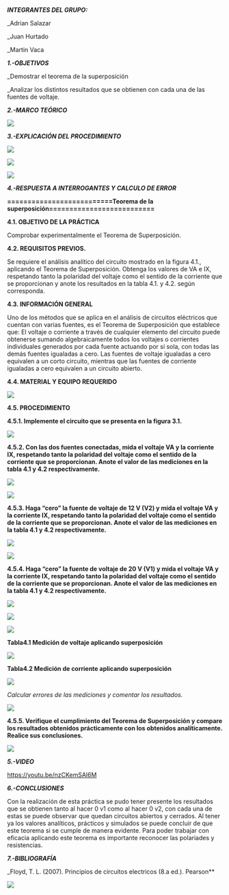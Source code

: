 ***INTEGRANTES DEL GRUPO:***

_Adrian Salazar

_Juan Hurtado

_Martin Vaca

***1.-OBJETIVOS***

_Demostrar el teorema de la superposición 

_Analizar los distintos resultados que se obtienen con cada una de las fuentes de voltaje.

***2.-MARCO TEÓRICO***

![](https://github.com/smvaca2/Lab-4/blob/37fb70bf43e52d8522058e4cf2353aa6ac8e04a6/teoria.PNG)

***3.-EXPLICACIÓN DEL PROCEDIMIENTO***

![](https://github.com/smvaca2/Lab-4/blob/f1a33c6930057c56022c43d13ad05b727cf6326b/WhatsApp%20Image%202022-06-29%20at%207.18.51%20PM.jpeg)

![](https://github.com/smvaca2/Lab-4/blob/f1a33c6930057c56022c43d13ad05b727cf6326b/WhatsApp%20Image%202022-06-29%20at%207.19.10%20PM.jpeg)

![](https://github.com/smvaca2/Lab-4/blob/f1a33c6930057c56022c43d13ad05b727cf6326b/WhatsApp%20Image%202022-06-29%20at%207.19.25%20PM.jpeg)


***4.-RESPUESTA A INTERROGANTES Y CALCULO DE ERROR***

**==========================Teorema de la superposición==========================**

**4.1. OBJETIVO DE LA PRÁCTICA**

Comprobar experimentalmente el Teorema de Superposición.

**4.2. REQUISITOS PREVIOS.**

Se requiere el análisis analítico del circuito mostrado en la figura 4.1., aplicando el
Teorema de Superposición. Obtenga los valores de VA e IX, respetando tanto la polaridad
del voltaje como el sentido de la corriente que se proporcionan y anote los resultados en
la tabla 4.1. y 4.2. según corresponda.

**4.3. INFORMACIÓN GENERAL**

Uno de los métodos que se aplica en el análisis de circuitos eléctricos que cuentan
con varias fuentes, es el Teorema de Superposición que establece que:
El voltaje o corriente a través de cualquier elemento del circuito puede obtenerse
sumando algebraicamente todos los voltajes o corrientes individuales generados por
cada fuente actuando por sí sola, con todas las demás fuentes igualadas a cero.
Las fuentes de voltaje igualadas a cero equivalen a un corto circuito, mientras que
las fuentes de corriente igualadas a cero equivalen a un circuito abierto.

**4.4. MATERIAL Y EQUIPO REQUERIDO**

![](https://github.com/smvaca2/Lab-4/blob/b5d97faf66718199060ad6ff2e7007f1ee9ac7a0/materiales.PNG)

**4.5. PROCEDIMIENTO**

**4.5.1. Implemente el circuito que se presenta en la figura 3.1.**

![](https://github.com/smvaca2/Lab-4/blob/3d29164d646ebc2c4b97ebcf901911c44e60a5d3/circuito.PNG)

**4.5.2. Con las dos fuentes conectadas, mida el voltaje VA y la corriente IX, respetando
tanto la polaridad del voltaje como el sentido de la corriente que se proporcionan. Anote
el valor de las mediciones en la tabla 4.1 y 4.2 respectivamente.**

![](https://github.com/smvaca2/Lab-4/blob/b5d97faf66718199060ad6ff2e7007f1ee9ac7a0/WhatsApp%20Image%202022-06-29%20at%204.30.00%20PM.jpeg)

![](https://github.com/smvaca2/Lab-4/blob/cfa797be5b000bc1246ccad93aa7f8f10b13b603/WhatsApp%20Image%202022-06-29%20at%205.40.01%20PM.jpeg)

**4.5.3. Haga “cero” la fuente de voltaje de 12 V (V2) y mida el voltaje VA y la corriente
IX, respetando tanto la polaridad del voltaje como el sentido de la corriente que se
proporcionan. Anote el valor de las mediciones en la tabla 4.1 y 4.2 respectivamente.**

![](https://github.com/smvaca2/Lab-4/blob/b5d97faf66718199060ad6ff2e7007f1ee9ac7a0/WhatsApp%20Image%202022-06-29%20at%204.21.30%20PM.jpeg)

![](https://github.com/smvaca2/Lab-4/blob/cfa797be5b000bc1246ccad93aa7f8f10b13b603/WhatsApp%20Image%202022-06-29%20at%205.40.27%20PM.jpeg)

**4.5.4. Haga “cero” la fuente de voltaje de 20 V (V1) y mida el voltaje VA y la corriente
IX, respetando tanto la polaridad del voltaje como el sentido de la corriente que se
proporcionan. Anote el valor de las mediciones en la tabla 4.1 y 4.2 respectivamente.**

![](https://github.com/smvaca2/Lab-4/blob/b5d97faf66718199060ad6ff2e7007f1ee9ac7a0/WhatsApp%20Image%202022-06-29%20at%202.10.46%20PM.jpeg)

![](https://github.com/smvaca2/Lab-4/blob/b5d97faf66718199060ad6ff2e7007f1ee9ac7a0/WhatsApp%20Image%202022-06-29%20at%204.12.13%20PM.jpeg)

![](https://github.com/smvaca2/Lab-4/blob/cfa797be5b000bc1246ccad93aa7f8f10b13b603/WhatsApp%20Image%202022-06-29%20at%205.40.16%20PM.jpeg)

**Tabla4.1 Medición de voltaje aplicando superposición**

![](https://github.com/smvaca2/Lab-4/blob/f1a33c6930057c56022c43d13ad05b727cf6326b/WhatsApp%20Image%202022-06-29%20at%207.16.46%20PM.jpeg)

**Tabla4.2 Medición de corriente aplicando superposición**

![](https://github.com/smvaca2/Lab-4/blob/f1a33c6930057c56022c43d13ad05b727cf6326b/WhatsApp%20Image%202022-06-29%20at%207.16.55%20PM.jpeg)

*Calcular errores de las mediciones y comentar los resultados.*

![](https://github.com/smvaca2/Lab-4/blob/987faea980f1dfb03639c3135c2934df665246af/WhatsApp%20Image%202022-06-29%20at%207.42.11%20PM.jpeg)

**4.5.5. Verifique el cumplimiento del Teorema de Superposición y compare los
resultados obtenidos prácticamente con los obtenidos analíticamente. Realice sus
conclusiones.**

![](https://github.com/smvaca2/Lab-4/blob/f1a33c6930057c56022c43d13ad05b727cf6326b/WhatsApp%20Image%202022-06-29%20at%207.17.06%20PM.jpeg)

***5.-VIDEO***

https://youtu.be/nzCKemSAl6M

***6.-CONCLUSIONES***

Con la realización de esta práctica se pudo tener presente los resultados que se obtienen tanto al hacer 0 v1 como al hacer 0 v2, con cada una de estas se puede observar que quedan circuitos abiertos y cerrados. Al tener ya los valores analíticos, prácticos y simulados se puede concluir de que este teorema si se cumple de manera evidente. Para poder trabajar con eficacia aplicando este teorema es importante reconocer las polariades y resistencias.

***7.-BIBLIOGRAFÍA***

_Floyd, T. L. (2007). Principios de circuitos electricos (8.a ed.). Pearson**

![](https://github.com/smvaca2/Informe-lab3/blob/d1e03fe7f0ccf77521fe14e3850e7a0f6aac7525/WhatsApp%20Image%202022-06-09%20at%207.57.24%20AM.jpeg)



